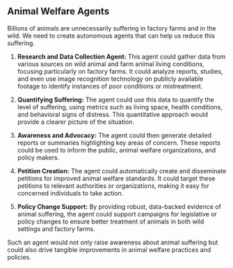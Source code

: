 ## Animal Welfare Agents

Billions of animals are unnecessarily suffering in factory farms and in the wild.
We need to create autonomous agents that can help us reduce this suffering.

1. **Research and Data Collection Agent:** This agent could gather data from various sources on wild animal and farm animal living conditions, focusing particularly on factory farms. It could analyze reports, studies, and even use image recognition technology on publicly available footage to identify instances of poor conditions or mistreatment.

2. **Quantifying Suffering:** The agent could use this data to quantify the level of suffering, using metrics such as living space, health conditions, and behavioral signs of distress. This quantitative approach would provide a clearer picture of the situation.

3. **Awareness and Advocacy:** The agent could then generate detailed reports or summaries highlighting key areas of concern. These reports could be used to inform the public, animal welfare organizations, and policy makers.

4. **Petition Creation:** The agent could automatically create and disseminate petitions for improved animal welfare standards. It could target these petitions to relevant authorities or organizations, making it easy for concerned individuals to take action.

5. **Policy Change Support:** By providing robust, data-backed evidence of animal suffering, the agent could support campaigns for legislative or policy changes to ensure better treatment of animals in both wild settings and factory farms.

Such an agent would not only raise awareness about animal suffering but could also drive tangible improvements in animal welfare practices and policies.

